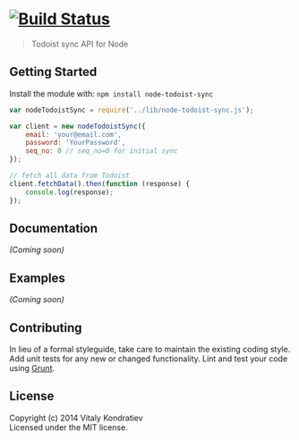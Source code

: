 #  [![Build Status](https://secure.travis-ci.org/vitkon/node-todoist-sync.png?branch=master)](http://travis-ci.org/vitkon/node-todoist-sync)

> Todoist sync API for Node


## Getting Started

Install the module with: `npm install node-todoist-sync`

```js
var nodeTodoistSync = require('../lib/node-todoist-sync.js');

var client = new nodeTodoistSync({
	email: 'your@email.com',
	password: 'YourPassword',
	seq_no: 0 // seq_no=0 for initial sync
});

// fetch all data from Todoist
client.fetchData().then(function (response) {
	console.log(response);
});
```


## Documentation

_(Coming soon)_


## Examples

_(Coming soon)_


## Contributing

In lieu of a formal styleguide, take care to maintain the existing coding style. Add unit tests for any new or changed functionality. Lint and test your code using [Grunt](http://gruntjs.com).


## License

Copyright (c) 2014 Vitaly Kondratiev  
Licensed under the MIT license.

